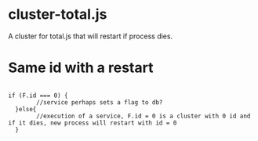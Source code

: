 # cluster-total.js
A cluster for total.js that will restart if process dies.
# Same id with a restart
```

if (F.id === 0) {
        //service perhaps sets a flag to db?
  }else{
        //execution of a service, F.id = 0 is a cluster with 0 id and if it dies, new process will restart with id = 0
  }
```
